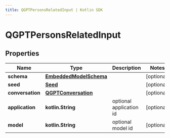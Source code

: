 ```yaml
---
title: QGPTPersonsRelatedInput | Kotlin SDK
---
```



# QGPTPersonsRelatedInput

## Properties
Name | Type | Description | Notes
------------ | ------------- | ------------- | -------------
**schema** | [**EmbeddedModelSchema**](EmbeddedModelSchema) |  |  [optional]
**seed** | [**Seed**](Seed) |  |  [optional]
**conversation** | [**QGPTConversation**](QGPTConversation) |  |  [optional]
**application** | **kotlin.String** | optional application id |  [optional]
**model** | **kotlin.String** | optional model id |  [optional]



